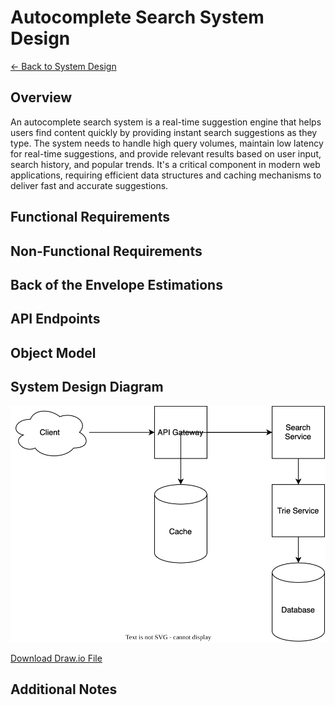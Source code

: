 # Autocomplete Search System Design

[← Back to System Design](../system-design.md)

## Overview

An autocomplete search system is a real-time suggestion engine that helps users find content quickly by providing instant search suggestions as they type. The system needs to handle high query volumes, maintain low latency for real-time suggestions, and provide relevant results based on user input, search history, and popular trends. It's a critical component in modern web applications, requiring efficient data structures and caching mechanisms to deliver fast and accurate suggestions.

## Functional Requirements

## Non-Functional Requirements

## Back of the Envelope Estimations

## API Endpoints

## Object Model

## System Design Diagram

![Autocomplete Search System Design](autocomplete-search.svg)

[Download Draw.io File](autocomplete-search.drawio)

## Additional Notes
